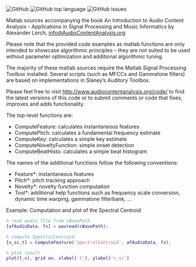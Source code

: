 ![GitHub](https://img.shields.io/github/license/alexanderlerch/ACA-Code)
![GitHub top language](https://img.shields.io/github/languages/top/alexanderlerch/ACA-Code)
![GitHub issues](https://img.shields.io/github/issues-raw/alexanderlerch/ACA-Code)

Matlab sources accompanying the book
An Introduction to Audio Content Analysis - 
Applications in Signal Processing and Music Informatics
by Alexander Lerch, info@AudioContentAnalysis.org

Please note that the provided code examples as matlab 
functions are only intended to showcase algorithmic 
principles – they are not suited to be used without 
parameter optimization and additional algorithmic tuning.

The majority of these matlab sources require the Matlab 
Signal Processing Toolbox installed. Several scripts 
(such as MFCCs and Gammatone filters) are based on 
implementations in Slaney’s Auditory Toolbox.

Please feel free to visit 
http://www.audiocontentanalysis.org/code/
to find the latest versions of this code or to submit 
comments or code that fixes, improves and adds 
functionality.

The top-level functions are:
- ComputeFeature: calculates instantaneous features 
- ComputePitch: calculates a fundamental frequency estimate
- ComputeKey: calculates a simple key estimate
- ComputeNoveltyFunction: simple onset detection
- ComputeBeatHisto: calculates a simple beat histogram

The names of the additional functions follow the following 
conventions:
- Feature*: instantaneous features
- Pitch*: pitch tracking approach
- Novelty*: novelty function computation
- Tool*: additional help functions such as frequency scale 
conversion, dynamic time warping, gammatone filterbank, ...

Example: Computation and plot of the Spectral Centroid

```matlab
% read audio file from cWavePath
[afAudioData, fs] = wavread(cWavePath);

% compute SpectralCentroid
[v_sc,t] = ComputeFeature('SpectralCentroid', afAudioData, fs);

% plot result
plot(t,v), grid on, xlabel('t'), ylabel('v_sc')
```

